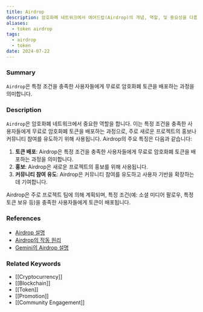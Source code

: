 ```yaml
---
title: Airdrop
description: 암호화폐 네트워크에서 에어드랍(Airdrop)의 개념, 역할, 및 중요성을 다룹니다.
aliases:
  - token airdrop
tags:
  - airdrop
  - token
date: 2024-07-22
---
```

### Summary

`Airdrop`은 특정 조건을 충족한 사용자들에게 무료로 암호화폐 토큰을 배포하는 과정을 의미합니다.

### Description

`Airdrop`은 암호화폐 네트워크에서 중요한 역할을 합니다. 이는 특정 조건을 충족한 사용자들에게 무료로 암호화폐 토큰을 배포하는 과정으로, 주로 새로운 프로젝트의 홍보나 커뮤니티 참여를 유도하기 위해 사용됩니다. Airdrop의 주요 특징은 다음과 같습니다:

1. **토큰 배포**: Airdrop은 특정 조건을 충족한 사용자들에게 무료로 암호화폐 토큰을 배포하는 과정을 의미합니다.
2. **홍보**: Airdrop은 새로운 프로젝트의 홍보를 위해 사용됩니다.
3. **커뮤니티 참여 유도**: Airdrop은 커뮤니티 참여를 유도하고 사용자 기반을 확장하는 데 기여합니다.

Airdrop은 주로 프로젝트 팀에 의해 계획되며, 특정 조건(예: 소셜 미디어 팔로우, 특정 토큰 보유 등)을 충족한 사용자들에게 토큰이 배포됩니다.

### References

- [Airdrop 설명](<https://en.wikipedia.org/wiki/Airdrop_(cryptocurrency)>)
- [Airdrop의 작동 원리](https://ethereum.org/en/glossary/#airdrop)
- [Gemini의 Airdrop 설명](https://www.gemini.com/cryptopedia/search?query=airdrop)

### Related Keywords

- [[Cryptocurrency]]
- [[Blockchain]]
- [[Token]]
- [[Promotion]]
- [[Community Engagement]]

